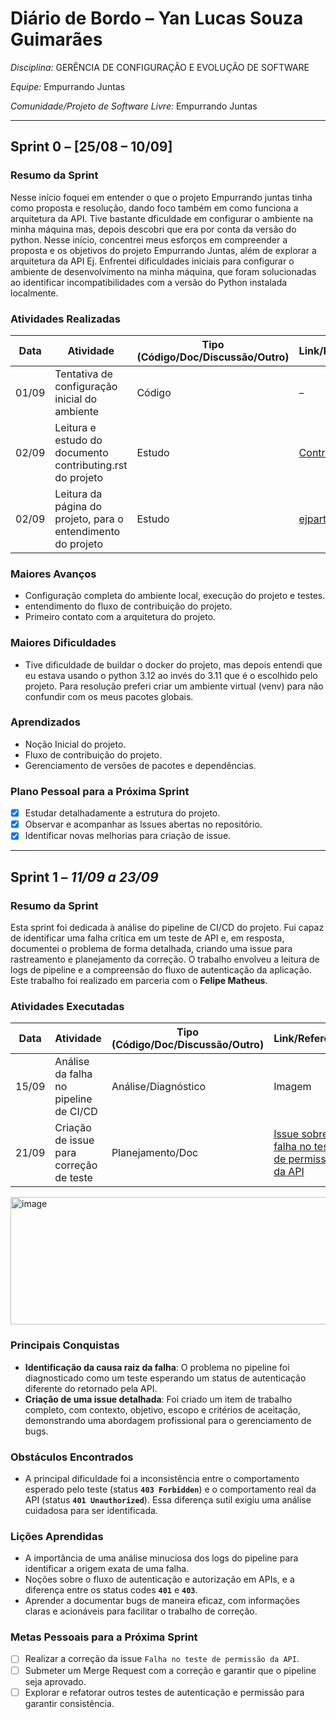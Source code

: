 # Diário de Bordo – Yan Lucas Souza Guimarães


*Disciplina:* GERÊNCIA DE CONFIGURAÇÃO E EVOLUÇÃO DE SOFTWARE

*Equipe:* Empurrando Juntas

*Comunidade/Projeto de Software Livre:* Empurrando Juntas

---

## Sprint 0 – \[25/08 – 10/09]

### Resumo da Sprint

Nesse início foquei em entender o que o projeto Empurrando juntas tinha como proposta e resolução, dando foco também em como funciona a arquitetura da API. Tive bastante dficuldade em configurar o ambiente na minha máquina mas, depois descobri que era por conta da versão do python.
Nesse início, concentrei meus esforços em compreender a proposta e os objetivos do projeto Empurrando Juntas, além de explorar a arquitetura da API Ej. Enfrentei dificuldades iniciais para configurar o ambiente de desenvolvimento na minha máquina, que foram solucionadas ao identificar incompatibilidades com a versão do Python instalada localmente.
### Atividades Realizadas

| Data  | Atividade                                   | Tipo (Código/Doc/Discussão/Outro) | Link/Referência                                                                              | Status    |
|-------|---------------------------------------------|-----------------------------------|----------------------------------------------------------------------------------------------|-----------|
| 01/09 | Tentativa de configuração inicial do ambiente            | Código                            | –                                                                                            | Concluído |
| 02/09 | Leitura e estudo do documento contributing.rst do projeto | Estudo                            | [Contributing.rst](https://gitlab.com/gces-ej/ej-application/-/blob/develop/docs/development-guides/pt-br/contributing.rst?ref_type=heads) | Concluído |
| 02/09 | Leitura da página do projeto, para o entendimento do projeto | Estudo                            | [ejparticipe.org](https://www.ejparticipe.org/docs/index.html) | Concluído |

### Maiores Avanços

- Configuração completa do ambiente local, execução do projeto e testes.
- entendimento do fluxo de contribuição do projeto.
- Primeiro contato com a arquitetura do projeto.

### Maiores Dificuldades

- Tive dificuldade de buildar o docker do projeto, mas depois entendi que eu estava usando o python 3.12 ao invés do 3.11 que é o escolhido pelo projeto. Para resolução preferi criar um ambiente virtual (venv) para não confundir com os meus pacotes globais.


### Aprendizados

- Noção Inicial do projeto.
- Fluxo de contribuição do projeto.
- Gerenciamento de versões de pacotes e dependências.

### Plano Pessoal para a Próxima Sprint

- [x] Estudar detalhadamente a estrutura do projeto.
- [x] Observar e acompanhar as Issues abertas no repositório.
- [x] Identificar novas melhorias para criação de issue.

---

## Sprint 1 – *11/09 a 23/09*

### Resumo da Sprint

Esta sprint foi dedicada à análise do pipeline de CI/CD do projeto. Fui capaz de identificar uma falha crítica em um teste de API e, em resposta, documentei o problema de forma detalhada, criando uma issue para rastreamento e planejamento da correção. O trabalho envolveu a leitura de logs de pipeline e a compreensão do fluxo de autenticação da aplicação. Este trabalho foi realizado em parceria com o **Felipe Matheus**.

### Atividades Executadas

| Data | Atividade | Tipo (Código/Doc/Discussão/Outro) | Link/Referência | Status |
|---|---|---|---|---|
| 15/09 | Análise da falha no pipeline de CI/CD | Análise/Diagnóstico | Imagem | Concluído |
| 21/09 | Criação de issue para correção de teste | Planejamento/Doc | [Issue sobre falha no teste de permissão da API](https://gitlab.com/gces-ej/ej-application/-/issues/50) | Concluído |

<img width="1514" height="204" alt="image" src="https://github.com/user-attachments/assets/61486406-4daf-4592-8ad7-293abbce855f" />

### Principais Conquistas

* **Identificação da causa raiz da falha**: O problema no pipeline foi diagnosticado como um teste esperando um status de autenticação diferente do retornado pela API.
* **Criação de uma issue detalhada**: Foi criado um item de trabalho completo, com contexto, objetivo, escopo e critérios de aceitação, demonstrando uma abordagem profissional para o gerenciamento de bugs.

### Obstáculos Encontrados

* A principal dificuldade foi a inconsistência entre o comportamento esperado pelo teste (status **`403 Forbidden`**) e o comportamento real da API (status **`401 Unauthorized`**). Essa diferença sutil exigiu uma análise cuidadosa para ser identificada.

### Lições Aprendidas

* A importância de uma análise minuciosa dos logs do pipeline para identificar a origem exata de uma falha.
* Noções sobre o fluxo de autenticação e autorização em APIs, e a diferença entre os status codes **`401`** e **`403`**.
* Aprender a documentar bugs de maneira eficaz, com informações claras e acionáveis para facilitar o trabalho de correção.

### Metas Pessoais para a Próxima Sprint

* [ ] Realizar a correção da issue `Falha no teste de permissão da API`.
* [ ] Submeter um Merge Request com a correção e garantir que o pipeline seja aprovado.
* [ ] Explorar e refatorar outros testes de autenticação e permissão para garantir consistência.
